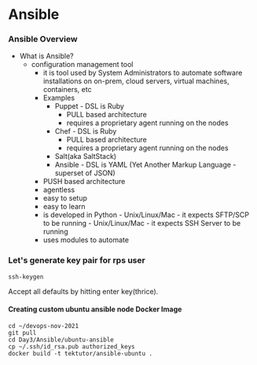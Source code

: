 # Ansible 

### Ansible Overview
- What is Ansible?
   - configuration management tool
       - it is tool used by System Administrators to automate software installations
         on on-prem, cloud servers, virtual machines, containers, etc
       - Examples
           - Puppet - DSL is Ruby
                - PULL based architecture
                - requires a proprietary agent running on the nodes
           - Chef - DSL is Ruby
                - PULL based architecture
                - requires a proprietary agent running on the nodes
           - Salt(aka SaltStack)
           - Ansible - DSL is YAML (Yet Another Markup Language - superset of JSON)
		- PUSH based architecture
		- agentless
		- easy to setup
		- easy to learn 
		- is developed in Python
                - Unix/Linux/Mac - it expects SFTP/SCP to be running
                - Unix/Linux/Mac - it expects SSH Server to be running
		- uses modules to automate


### Let's generate key pair for rps user
```
ssh-keygen
```
Accept all defaults by hitting enter key(thrice).

#### Creating custom ubuntu ansible node Docker Image
```
cd ~/devops-nov-2021
git pull
cd Day3/Ansible/ubuntu-ansible
cp ~/.ssh/id_rsa.pub authorized_keys
docker build -t tektutor/ansible-ubuntu .
```
